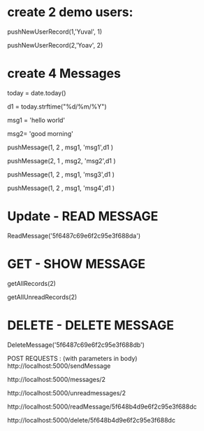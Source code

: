 # create 2 demo users:

pushNewUserRecord(1,'Yuval', 1)

pushNewUserRecord(2,'Yoav', 2)

# create 4 Messages

today = date.today()

d1 = today.strftime("%d/%m/%Y")

msg1 = 'hello world'

msg2= 'good morning'

pushMessage(1, 2 , msg1, 'msg1',d1 )

pushMessage(2, 1 , msg2, 'msg2',d1 )

pushMessage(1, 2 , msg1, 'msg3',d1 )

pushMessage(1, 2 , msg1, 'msg4',d1 )

# Update - READ MESSAGE

ReadMessage('5f6487c69e6f2c95e3f688da')

# GET - SHOW MESSAGE

getAllRecords(2)

getAllUnreadRecords(2)

# DELETE - DELETE MESSAGE

DeleteMessage('5f6487c69e6f2c95e3f688db')

POST REQUESTS :
(with parameters in body)
http://localhost:5000/sendMessage

http://localhost:5000/messages/2

http://localhost:5000/unreadmessages/2

http://localhost:5000/readMessage/5f648b4d9e6f2c95e3f688dc

http://localhost:5000/delete/5f648b4d9e6f2c95e3f688dc
